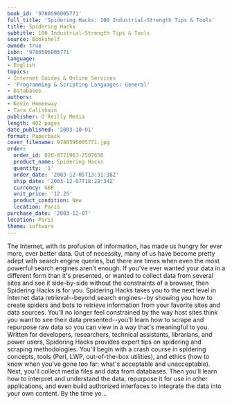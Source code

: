 ```yaml
---
book_id: '9780596005771'
full_title: 'Spidering Hacks: 100 Industrial-Strength Tips & Tools'
title: Spidering Hacks
subtitle: 100 Industrial-Strength Tips & Tools
source: Bookshelf
owned: true
isbn: '9780596005771'
language:
- English
topics:
- Internet Guides & Online Services
- 'Programming & Scripting Languages: General'
- Databases
authors:
- Kevin Hemenway
- Tara Calishain
publisher: O'Reilly Media
length: 402 pages
date_published: '2003-10-01'
format: Paperback
cover_filename: 9780596005771.jpg
order:
  order_id: 026-0721963-2507650
  product_name: Spidering Hacks
  quantity: '1'
  order_date: '2003-12-05T13:31:38Z'
  ship_date: '2003-12-07T18:28:34Z'
  currency: GBP
  unit_price: '12.25'
  product_condition: New
  location: Paris
purchase_date: '2003-12-07'
location: Paris
theme: software
---
```

The Internet, with its profusion of information, has made us hungry for ever more, ever better data. Out of necessity, many of us have become pretty adept with search engine queries, but there are times when even the most powerful search engines aren't enough. If you've ever wanted your data in a different form than it's presented, or wanted to collect data from several sites and see it side-by-side without the constraints of a browser, then Spidering Hacks is for you.
Spidering Hacks takes you to the next level in Internet data retrieval--beyond search engines--by showing you how to create spiders and bots to retrieve information from your favorite sites and data sources. You'll no longer feel constrained by the way host sites think you want to see their data presented--you'll learn how to scrape and repurpose raw data so you can view in a way that's meaningful to you.
Written for developers, researchers, technical assistants, librarians, and power users, Spidering Hacks provides expert tips on spidering and scraping methodologies. You'll begin with a crash course in spidering concepts, tools (Perl, LWP, out-of-the-box utilities), and ethics (how to know when you've gone too far: what's acceptable and unacceptable). Next, you'll collect media files and data from databases. Then you'll learn how to interpret and understand the data, repurpose it for use in other applications, and even build authorized interfaces to integrate the data into your own content. By the time yo...
